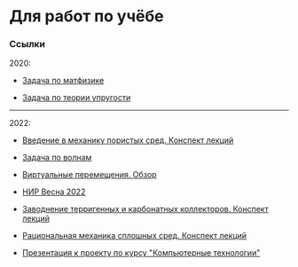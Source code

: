 # Для работ по учёбе

### Ссылки

2020:

- [Задача по матфизике](https://mualal.github.io/source/tex/mathph2020/task1/main.pdf)

- [Задача по теории упругости](https://mualal.github.io/source/tex/telast2020/final-task/main.pdf)

---

2022:

- [Введение в механику пористых сред. Конспект лекций](https://mualal.github.io/source/tex/poromechanics/main.pdf)

- [Задача по волнам](https://mualal.github.io/source/tex/waves2022/main.pdf)

- [Виртуальные перемещения. Обзор](https://mualal.github.io/source/tex/virtual-displacement/Muravtsev_Alexander_5040103_10401.pdf)

- [НИР Весна 2022](https://mualal.github.io/source/research/spring2022/main.pdf)

- [Заводнение терригенных и карбонатных коллекторов. Конспект лекций](https://mualal.github.io/source/tex/hydrocarbons2022/main.pdf)

- [Рациональная механика сплошных сред. Конспект лекций]((https://mualal.github.io/source/tex/rational-mechanics2022/main.pdf))

- [Презентация к проекту по курсу "Компьютерные технологии"](https://mualal.github.io/source/python/sudoku/presentation/project_presentation.pdf)
